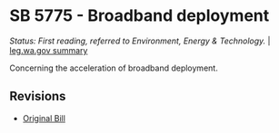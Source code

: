 # SB 5775 - Broadband deployment
*Status: First reading, referred to Environment, Energy & Technology.* | [leg.wa.gov summary](https://app.leg.wa.gov/billsummary?BillNumber=5775&Year=2021)

Concerning the acceleration of broadband deployment. 

## Revisions
* [Original Bill](1/)